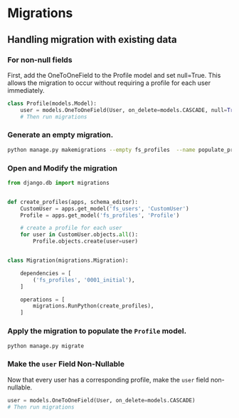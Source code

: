 # Migrations

## Handling migration with existing data

### For non-null fields

First, add the OneToOneField to the Profile model and set null=True. This allows the migration to occur without requiring a profile for each user immediately.

```python
class Profile(models.Model):
    user = models.OneToOneField(User, on_delete=models.CASCADE, null=True)
    # Then run migrations
```

### Generate an empty migration.

```sh
python manage.py makemigrations --empty fs_profiles  --name populate_profiles
```

### Open and Modify the migration

```python
from django.db import migrations


def create_profiles(apps, schema_editor):
    CustomUser = apps.get_model('fs_users', 'CustomUser')
    Profile = apps.get_model('fs_profiles', 'Profile')

    # create a profile for each user
    for user in CustomUser.objects.all():
        Profile.objects.create(user=user)


class Migration(migrations.Migration):

    dependencies = [
        ('fs_profiles', '0001_initial'),
    ]

    operations = [
        migrations.RunPython(create_profiles),
    ]
```

### Apply the migration to populate the `Profile` model.

```sh
python manage.py migrate
```

### Make the `user` Field Non-Nullable

Now that every user has a corresponding profile, make the `user` field non-nullable.

```python
user = models.OneToOneField(User, on_delete=models.CASCADE)
# Then run migrations
```
